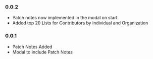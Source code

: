 ### 0.0.2

* Patch notes now implemented in the modal on start.
* Added top 20 Lists for Contributors by Individual and Organization

### 0.0.1

* Patch Notes Added
* Modal to include Patch Notes